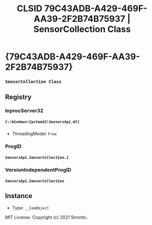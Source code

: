 ﻿---
title: "CLSID 79C43ADB-A429-469F-AA39-2F2B74B75937 | SensorCollection Class"
excerpt: What is COM-Object CLSID 79C43ADB-A429-469F-AA39-2F2B74B75937?
---

# {79C43ADB-A429-469F-AA39-2F2B74B75937}

### `SensorCollection Class`

## Registry


### InprocServer32

##### `C:\Windows\System32\SensorsApi.dll`
* ThreadingModel: `Free`

### ProgID

##### `SensorsApi.SensorCollection.1`

### VersionIndependentProgID

##### `SensorsApi.SensorCollection`

## Instance

* Type: `__ComObject`

MIT License. Copyright (c) 2021 Strontic.


